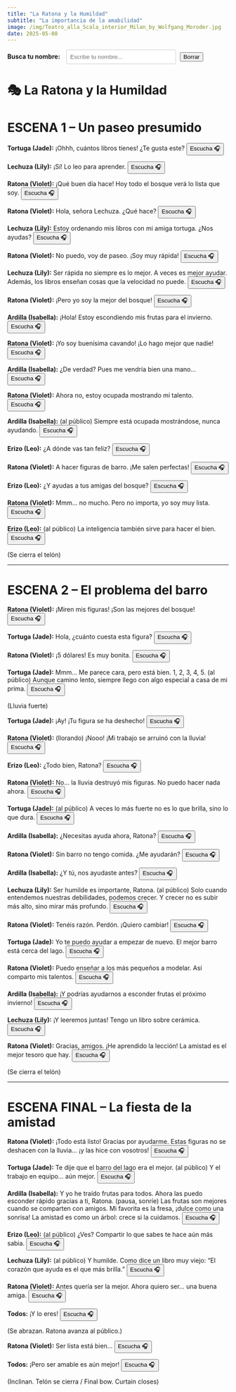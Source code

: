 ```yaml
---
title: "La Ratona y la Humildad"
subtitle: "La importancia de la amabilidad"
image: /img/Teatro_alla_Scala_interior_Milan_by_Wolfgang_Moroder.jpg
date: 2025-05-08
---
```


<div style="margin-bottom: 20px;">
  <label for="actorSearch" style="font-weight: bold; margin-right: 10px;">Busca tu nombre:</label>
  <input type="text" id="actorSearch" placeholder="Escribe tu nombre..." style="padding: 8px; width: 250px; border-radius: 4px; border: 1px solid #ccc;">
  <button onclick="clearSearch()" type="button" class="btn btn-success" style="margin-left: 5px;">Borrar</button>
</div>

<script>
  function filterScript() {
    const searchText = document.getElementById('actorSearch').value.toLowerCase();
    const actorLines = document.querySelectorAll('p');
    const sectionHeaders = document.querySelectorAll('h1');
    const horizontalRules = document.querySelectorAll('hr');

    sectionHeaders.forEach(header => header.style.display = 'block');
    horizontalRules.forEach(rule => rule.style.display = 'block');

    let visibleLines = 0;
    actorLines.forEach(line => {
      let parent = line.parentElement;
      let insideCover = false;
      while (parent) {
        if (parent.classList && parent.classList.contains('cover')) {
          insideCover = true;
          break;
        }
        parent = parent.parentElement;
      }
      if (insideCover) {
        line.style.display = 'block';
        visibleLines++;
        return;
      }

      const lineText = line.textContent.toLowerCase();
      if (lineText.includes(':')) {
        const actorMatch = lineText.match(/^(.*?):/);
        if (actorMatch && actorMatch[1]) {
          const actorName = actorMatch[1].toLowerCase();
          if (searchText === '' || actorName.includes(searchText)) {
            line.style.display = 'block';
            visibleLines++;
          } else {
            line.style.display = 'none';
          }
        }
      } else {
        line.style.display = searchText === '' ? 'block' : 'none';
      }
    });

    const noResultsMsg = document.getElementById('noResultsMsg');
    if (searchText !== '' && visibleLines === 0) {
      if (!noResultsMsg) {
        const msg = document.createElement('p');
        msg.id = 'noResultsMsg';
        msg.style.color = 'red';
        msg.style.fontWeight = 'bold';
        msg.textContent = 'No se encontraron líneas para este nombre.';
        document.getElementById('actorSearch').parentNode.appendChild(msg);
      }
    } else if (noResultsMsg) {
      noResultsMsg.remove();
    }
  }

  function clearSearch() {
    document.getElementById('actorSearch').value = '';
    filterScript();
  }

  document.addEventListener('DOMContentLoaded', function() {
    document.getElementById('actorSearch').addEventListener('keyup', filterScript);
    filterScript();
  });
</script>

# 🎭 La Ratona y la Humildad

# ESCENA 1 – Un paseo presumido

**Tortuga (Jade):** ¡Ohhh, cuántos libros tienes! ¿Te gusta este? <a href="https://translate.google.com/?sl=es&tl=en&text=%C2%A1Ohhh%2C%20cu%C3%A1ntos%20libros%20tienes!%20%C2%BFTe%20gusta%20este%3F&op=translate" target="_blank"><button type="button" class="btn btn-success">Escucha 🎧</button></a>

**Lechuza (Lily):** ¡Sí! Lo leo para aprender. <a href="https://translate.google.com/?sl=es&tl=en&text=%C2%A1S%C3%AD!%20Lo%20leo%20para%20aprender.&op=translate" target="_blank"><button type="button" class="btn btn-success">Escucha 🎧</button></a>

**Ratona (Violet):** ¡Qué buen día hace! Hoy todo el bosque verá lo lista que soy. <a href="https://translate.google.com/?sl=es&tl=en&text=%C2%A1Qu%C3%A9%20buen%20d%C3%ADa%20hace!%20Hoy%20todo%20el%20bosque%20ver%C3%A1%20lo%20lista%20que%20soy.&op=translate" target="_blank"><button type="button" class="btn btn-success">Escucha 🎧</button></a>

**Ratona (Violet):** Hola, señora Lechuza. ¿Qué hace? <a href="https://translate.google.com/?sl=es&tl=en&text=Hola%2C%20se%C3%B1ora%20Lechuza.%20%C2%BFQu%C3%A9%20hace%3F&op=translate" target="_blank"><button type="button" class="btn btn-success">Escucha 🎧</button></a>

**Lechuza (Lily):** Estoy ordenando mis libros con mi amiga tortuga. ¿Nos ayudas? <a href="https://translate.google.com/?sl=es&tl=en&text=Estoy%20ordenando%20mis%20libros%20con%20mi%20amiga%20tortuga.%20%C2%BFNos%20ayudas%3F&op=translate" target="_blank"><button type="button" class="btn btn-success">Escucha 🎧</button></a>

**Ratona (Violet):** No puedo, voy de paseo. ¡Soy muy rápida! <a href="https://translate.google.com/?sl=es&tl=en&text=No%20puedo%2C%20voy%20de%20paseo.%20%C2%A1Soy%20muy%20r%C3%A1pida!&op=translate" target="_blank"><button type="button" class="btn btn-success">Escucha 🎧</button></a>

**Lechuza (Lily):** Ser rápida no siempre es lo mejor. A veces es mejor ayudar. Además, los libros enseñan cosas que la velocidad no puede. <a href="https://translate.google.com/?sl=es&tl=en&text=Ser%20r%C3%A1pida%20no%20siempre%20es%20lo%20mejor.%20A%20veces%20es%20mejor%20ayudar.%20Adem%C3%A1s%2C%20los%20libros%20ense%C3%B1an%20cosas%20que%20la%20velocidad%20no%20puede.&op=translate" target="_blank"><button type="button" class="btn btn-success">Escucha 🎧</button></a>

**Ratona (Violet):** ¡Pero yo soy la mejor del bosque! <a href="https://translate.google.com/?sl=es&tl=en&text=%C2%A1Pero%20yo%20soy%20la%20mejor%20del%20bosque!&op=translate" target="_blank"><button type="button" class="btn btn-success">Escucha 🎧</button></a>

**Ardilla (Isabella):** ¡Hola! Estoy escondiendo mis frutas para el invierno. <a href="https://translate.google.com/?sl=es&tl=en&text=%C2%A1Hola!%20Estoy%20escondiendo%20mis%20frutas%20para%20el%20invierno.&op=translate" target="_blank"><button type="button" class="btn btn-success">Escucha 🎧</button></a>

**Ratona (Violet):** ¡Yo soy buenísima cavando! ¡Lo hago mejor que nadie! <a href="https://translate.google.com/?sl=es&tl=en&text=%C2%A1Yo%20soy%20buen%C3%ADsima%20cavando!%20%C2%A1Lo%20hago%20mejor%20que%20nadie!&op=translate" target="_blank"><button type="button" class="btn btn-success">Escucha 🎧</button></a>

**Ardilla (Isabella):** ¿De verdad? Pues me vendría bien una mano... <a href="https://translate.google.com/?sl=es&tl=en&text=%C2%BFDe%20verdad%3F%20Pues%20me%20vendr%C3%ADa%20bien%20una%20mano...&op=translate" target="_blank"><button type="button" class="btn btn-success">Escucha 🎧</button></a>

**Ratona (Violet):** Ahora no, estoy ocupada mostrando mi talento. <a href="https://translate.google.com/?sl=es&tl=en&text=Ahora%20no%2C%20estoy%20ocupada%20mostrando%20mi%20talento.&op=translate" target="_blank"><button type="button" class="btn btn-success">Escucha 🎧</button></a>

**Ardilla (Isabella):** (al público) Siempre está ocupada mostrándose, nunca ayudando. <a href="https://translate.google.com/?sl=es&tl=en&text=Siempre%20est%C3%A1%20ocupada%20mostr%C3%A1ndose%2C%20nunca%20ayudando.&op=translate" target="_blank"><button type="button" class="btn btn-success">Escucha 🎧</button></a>

**Erizo (Leo):** ¿A dónde vas tan feliz? <a href="https://translate.google.com/?sl=es&tl=en&text=%C2%BFAd%C3%B3nde%20vas%20tan%20feliz%3F&op=translate" target="_blank"><button type="button" class="btn btn-success">Escucha 🎧</button></a>

**Ratona (Violet):** A hacer figuras de barro. ¡Me salen perfectas! <a href="https://translate.google.com/?sl=es&tl=en&text=A%20hacer%20figuras%20de%20barro.%20%C2%A1Me%20salen%20perfectas!&op=translate" target="_blank"><button type="button" class="btn btn-success">Escucha 🎧</button></a>

**Erizo (Leo):** ¿Y ayudas a tus amigas del bosque? <a href="https://translate.google.com/?sl=es&tl=en&text=%C2%BFY%20ayudas%20a%20tus%20amigas%20del%20bosque%3F&op=translate" target="_blank"><button type="button" class="btn btn-success">Escucha 🎧</button></a>

**Ratona (Violet):** Mmm… no mucho. Pero no importa, yo soy muy lista. <a href="https://translate.google.com/?sl=es&tl=en&text=Mmm%E2%80%A6%20no%20mucho.%20Pero%20no%20importa%2C%20yo%20soy%20muy%20lista.&op=translate" target="_blank"><button type="button" class="btn btn-success">Escucha 🎧</button></a>

**Erizo (Leo):** (al público) La inteligencia también sirve para hacer el bien. <a href="https://translate.google.com/?sl=es&tl=en&text=La%20inteligencia%20tambi%C3%A9n%20sirve%20para%20hacer%20el%20bien.&op=translate" target="_blank"><button type="button" class="btn btn-success">Escucha 🎧</button></a>

(Se cierra el telón)

---

# ESCENA 2 – El problema del barro

**Ratona (Violet):** ¡Miren mis figuras! ¡Son las mejores del bosque! <a href="https://translate.google.com/?sl=es&tl=en&text=%C2%A1Miren%20mis%20figuras!%20%C2%A1Son%20las%20mejores%20del%20bosque!&op=translate" target="_blank"><button type="button" class="btn btn-success">Escucha 🎧</button></a>

**Tortuga (Jade):** Hola, ¿cuánto cuesta esta figura? <a href="https://translate.google.com/?sl=es&tl=en&text=Hola%2C%20%C2%BFcu%C3%A1nto%20cuesta%20esta%20figura%3F&op=translate" target="_blank"><button type="button" class="btn btn-success">Escucha 🎧</button></a>

**Ratona (Violet):** ¡5 dólares! Es muy bonita. <a href="https://translate.google.com/?sl=es&tl=en&text=%C2%A15%20d%C3%B3lares!%20Es%20muy%20bonita.&op=translate" target="_blank"><button type="button" class="btn btn-success">Escucha 🎧</button></a>

**Tortuga (Jade):** Mmm… Me parece cara, pero está bien. 1, 2, 3, 4, 5. (al público) Aunque camino lento, siempre llego con algo especial a casa de mi prima. <a href="https://translate.google.com/?sl=es&tl=en&text=Mmm%E2%80%A6%20Me%20parece%20cara%2C%20pero%20est%C3%A1%20bien.%201%2C%202%2C%203%2C%204%2C%205.%20Aunque%20camino%20lento%2C%20siempre%20llego%20con%20algo%20especial%20a%20casa%20de%20mi%20prima.&op=translate" target="_blank"><button type="button" class="btn btn-success">Escucha 🎧</button></a>

(Lluvia fuerte)

**Tortuga (Jade):** ¡Ay! ¡Tu figura se ha deshecho! <a href="https://translate.google.com/?sl=es&tl=en&text=%C2%A1Ay!%20%C2%A1Tu%20figura%20se%20ha%20deshecho!&op=translate" target="_blank"><button type="button" class="btn btn-success">Escucha 🎧</button></a>

**Ratona (Violet):** (llorando) ¡Nooo! ¡Mi trabajo se arruinó con la lluvia! <a href="https://translate.google.com/?sl=es&tl=en&text=%C2%A1Nooo!%20%C2%A1Mi%20trabajo%20se%20arruin%C3%B3%20con%20la%20lluvia!&op=translate" target="_blank"><button type="button" class="btn btn-success">Escucha 🎧</button></a>

**Erizo (Leo):** ¿Todo bien, Ratona? <a href="https://translate.google.com/?sl=es&tl=en&text=%C2%BFTodo%20bien%2C%20Ratona%3F&op=translate" target="_blank"><button type="button" class="btn btn-success">Escucha 🎧</button></a>

**Ratona (Violet):** No… la lluvia destruyó mis figuras. No puedo hacer nada ahora. <a href="https://translate.google.com/?sl=es&tl=en&text=No%E2%80%A6%20la%20lluvia%20destruy%C3%B3%20mis%20figuras.%20No%20puedo%20hacer%20nada%20ahora.&op=translate" target="_blank"><button type="button" class="btn btn-success">Escucha 🎧</button></a>

**Tortuga (Jade):** (al público) A veces lo más fuerte no es lo que brilla, sino lo que dura. <a href="https://translate.google.com/?sl=es&tl=en&text=A%20veces%20lo%20m%C3%A1s%20fuerte%20no%20es%20lo%20que%20brilla%2C%20sino%20lo%20que%20dura.&op=translate" target="_blank"><button type="button" class="btn btn-success">Escucha 🎧</button></a>

**Ardilla (Isabella):** ¿Necesitas ayuda ahora, Ratona? <a href="https://translate.google.com/?sl=es&tl=en&text=%C2%BFNecesitas%20ayuda%20ahora%2C%20Ratona%3F&op=translate" target="_blank"><button type="button" class="btn btn-success">Escucha 🎧</button></a>

**Ratona (Violet):** Sin barro no tengo comida. ¿Me ayudarán? <a href="https://translate.google.com/?sl=es&tl=en&text=Sin%20barro%20no%20tengo%20comida.%20%C2%BFMe%20ayudar%C3%A1n%3F&op=translate" target="_blank"><button type="button" class="btn btn-success">Escucha 🎧</button></a>

**Ardilla (Isabella):** ¿Y tú, nos ayudaste antes? <a href="https://translate.google.com/?sl=es&tl=en&text=%C2%BFY%20t%C3%BA%2C%20nos%20ayudaste%20antes%3F&op=translate" target="_blank"><button type="button" class="btn btn-success">Escucha 🎧</button></a>

**Lechuza (Lily):** Ser humilde es importante, Ratona. (al público) Solo cuando entendemos nuestras debilidades, podemos crecer. Y crecer no es subir más alto, sino mirar más profundo. <a href="https://translate.google.com/?sl=es&tl=en&text=Ser%20humilde%20es%20importante%2C%20Ratona.%20Solo%20cuando%20entendemos%20nuestras%20debilidades%2C%20podemos%20crecer.%20Y%20crecer%20no%20es%20subir%20m%C3%A1s%20alto%2C%20sino%20mirar%20m%C3%A1s%20profundo.&op=translate" target="_blank"><button type="button" class="btn btn-success">Escucha 🎧</button></a>

**Ratona (Violet):** Tenéis razón. Perdón. ¡Quiero cambiar! <a href="https://translate.google.com/?sl=es&tl=en&text=Ten%C3%A9is%20raz%C3%B3n.%20Perd%C3%B3n.%20%C2%A1Quiero%20cambiar!&op=translate" target="_blank"><button type="button" class="btn btn-success">Escucha 🎧</button></a>

**Tortuga (Jade):** Yo te puedo ayudar a empezar de nuevo. El mejor barro está cerca del lago. <a href="https://translate.google.com/?sl=es&tl=en&text=Yo%20te%20puedo%20ayudar%20a%20empezar%20de%20nuevo.%20El%20mejor%20barro%20est%C3%A1%20cerca%20del%20lago.&op=translate" target="_blank"><button type="button" class="btn btn-success">Escucha 🎧</button></a>

**Ratona (Violet):** Puedo enseñar a los más pequeños a modelar. Así comparto mis talentos. <a href="https://translate.google.com/?sl=es&tl=en&text=Puedo%20ense%C3%B1ar%20a%20los%20m%C3%A1s%20peque%C3%B1os%20a%20modelar.%20As%C3%AD%20comparto%20mis%20talentos.&op=translate" target="_blank"><button type="button" class="btn btn-success">Escucha 🎧</button></a>

**Ardilla (Isabella):** ¡Y podrías ayudarnos a esconder frutas el próximo invierno! <a href="https://translate.google.com/?sl=es&tl=en&text=%C2%A1Y%20podr%C3%ADas%20ayudarnos%20a%20esconder%20frutas%20el%20pr%C3%B3ximo%20invierno!&op=translate" target="_blank"><button type="button" class="btn btn-success">Escucha 🎧</button></a>

**Lechuza (Lily):** ¡Y leeremos juntas! Tengo un libro sobre cerámica. <a href="https://translate.google.com/?sl=es&tl=en&text=%C2%A1Y%20leeremos%20juntas!%20Tengo%20un%20libro%20sobre%20cer%C3%A1mica.&op=translate" target="_blank"><button type="button" class="btn btn-success">Escucha 🎧</button></a>

**Ratona (Violet):** Gracias, amigos. ¡He aprendido la lección! La amistad es el mejor tesoro que hay. <a href="https://translate.google.com/?sl=es&tl=en&text=Gracias%2C%20amigos.%20%C2%A1He%20aprendido%20la%20lecci%C3%B3n!%20La%20amistad%20es%20el%20mejor%20tesoro%20que%20hay.&op=translate" target="_blank"><button type="button" class="btn btn-success">Escucha 🎧</button></a>

(Se cierra el telón)

---

# ESCENA FINAL – La fiesta de la amistad

**Ratona (Violet):** ¡Todo está listo! Gracias por ayudarme. Estas figuras no se deshacen con la lluvia… ¡y las hice con vosotros! <a href="https://translate.google.com/?sl=es&tl=en&text=%C2%A1Todo%20est%C3%A1%20listo!%20Gracias%20por%20ayudarme.%20Estas%20figuras%20no%20se%20deshacen%20con%20la%20lluvia%E2%80%A6%20%C2%A1y%20las%20hice%20con%20vosotros!&op=translate" target="_blank"><button type="button" class="btn btn-success">Escucha 🎧</button></a>

**Tortuga (Jade):** Te dije que el barro del lago era el mejor. (al público) Y el trabajo en equipo… aún mejor. <a href="https://translate.google.com/?sl=es&tl=en&text=Te%20dije%20que%20el%20barro%20del%20lago%20era%20el%20mejor.%20Y%20el%20trabajo%20en%20equipo%E2%80%A6%20a%C3%BAn%20mejor.&op=translate" target="_blank"><button type="button" class="btn btn-success">Escucha 🎧</button></a>

**Ardilla (Isabella):** Y yo he traído frutas para todos. Ahora las puedo esconder rápido gracias a ti, Ratona. (pausa, sonríe) Las frutas son mejores cuando se comparten con amigos. Mi favorita es la fresa, ¡dulce como una sonrisa! La amistad es como un árbol: crece si la cuidamos. <a href="https://translate.google.com/?sl=es&tl=en&text=Y%20yo%20he%20tra%C3%ADdo%20frutas%20para%20todos.%20Ahora%20las%20puedo%20esconder%20r%C3%A1pido%20gracias%20a%20ti%2C%20Ratona.%20Las%20frutas%20son%20mejores%20cuando%20se%20comparten%20con%20amigos.%20Mi%20favorita%20es%20la%20fresa%2C%20%C2%A1dulce%20como%20una%20sonrisa!%20La%20amistad%20es%20como%20un%20%C3%A1rbol%3A%20crece%20si%20la%20cuidamos.&op=translate" target="_blank"><button type="button" class="btn btn-success">Escucha 🎧</button></a>

**Erizo (Leo):** (al público) ¿Ves? Compartir lo que sabes te hace aún más sabia. <a href="https://translate.google.com/?sl=es&tl=en&text=%C2%BFVes%3F%20Compartir%20lo%20que%20sabes%20te%20hace%20a%C3%BAn%20m%C3%A1s%20sabia.&op=translate" target="_blank"><button type="button" class="btn btn-success">Escucha 🎧</button></a>

**Lechuza (Lily):** (al público) Y humilde. Como dice un libro muy viejo: “El corazón que ayuda es el que más brilla.” <a href="https://translate.google.com/?sl=es&tl=en&text=Y%20humilde.%20Como%20dice%20un%20libro%20muy%20viejo%3A%20%E2%80%9CEl%20coraz%C3%B3n%20que%20ayuda%20es%20el%20que%20m%C3%A1s%20brilla.%E2%80%9D&op=translate" target="_blank"><button type="button" class="btn btn-success">Escucha 🎧</button></a>

**Ratona (Violet):** Antes quería ser la mejor. Ahora quiero ser… una buena amiga. <a href="https://translate.google.com/?sl=es&tl=en&text=Antes%20quer%C3%ADa%20ser%20la%20mejor.%20Ahora%20quiero%20ser%E2%80%A6%20una%20buena%20amiga.&op=translate" target="_blank"><button type="button" class="btn btn-success">Escucha 🎧</button></a>

**Todos:** ¡Y lo eres! <a href="https://translate.google.com/?sl=es&tl=en&text=%C2%A1Y%20lo%20eres!&op=translate" target="_blank"><button type="button" class="btn btn-success">Escucha 🎧</button></a>

(Se abrazan. Ratona avanza al público.)

**Ratona (Violet):** Ser lista está bien… <a href="https://translate.google.com/?sl=es&tl=en&text=Ser%20lista%20est%C3%A1%20bien%E2%80%A6&op=translate" target="_blank"><button type="button" class="btn btn-success">Escucha 🎧</button></a>

**Todos:** ¡Pero ser amable es aún mejor! <a href="https://translate.google.com/?sl=es&tl=en&text=%C2%A1Pero%20ser%20amable%20es%20a%C3%BAn%20mejor!&op=translate" target="_blank"><button type="button" class="btn btn-success">Escucha 🎧</button></a>

(Inclinan. Telón se cierra / Final bow. Curtain closes)
